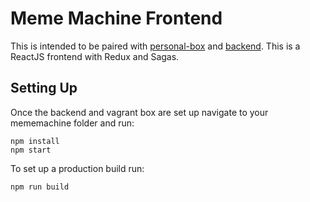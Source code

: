# Meme Machine Frontend

This is intended to be paired with [personal-box](https://github.com/debanks/personal-box.git) and [backend](https://github.com/debanks/backend.git).
This is a ReactJS frontend with Redux and Sagas.

## Setting Up

Once the backend and vagrant box are set up navigate to your mememachine folder and run:

```
npm install
npm start
```

To set up a production build run:

```
npm run build
```